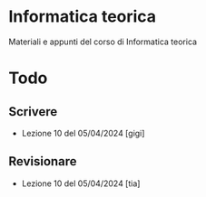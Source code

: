 # Informatica teorica

Materiali e appunti del corso di Informatica teorica

# Todo

## Scrivere

- Lezione 10 del 05/04/2024 [gigi]

## Revisionare

- Lezione 10 del 05/04/2024 [tia]
